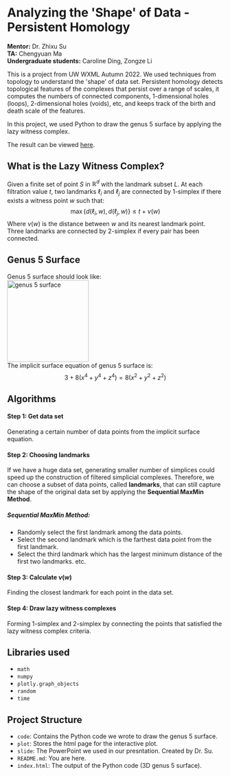 # Analyzing the 'Shape' of Data - Persistent Homology
**Mentor:** Dr. Zhixu Su  
**TA:** Chengyuan Ma  
**Undergraduate students:** Caroline Ding, Zongze Li

This is a project from UW WXML Autumn 2022. We used techniques from topology to understand the 'shape' of data set. Persistent homology detects topological features of the complexes that persist over a range of scales, it computes the numbers of connected components, 1-dimensional holes (loops), 2-dimensional holes (voids), etc, and keeps track of the birth and death scale of the features.

In this project, we used Python to draw the genus 5 surface by applying the lazy witness complex.

The result can be viewed [here](https://carolinedlx.github.io/The-Shape-of-Data----Persistent-Homology/).

## What is the Lazy Witness Complex?
Given a finite set of point $S$ in $\mathbb{R}^d$ with the landmark subset $L$. At each filtration value $t$, two landmarks $\ell_i$ and $\ell_j$ are connected by 1-simplex if there exists a witness point $w$ such that:
$$\max \{ d(\ell_i, w), d(\ell_j, w) \} \leq t + \nu(w)$$
Where $\nu(w)$ is the distance between $w$ and its nearest landmark point. Three landmarks are connected by 2-simplex if every pair has been connected.

## Genus 5 Surface
Genus 5 surface should look like:  
<img width="190" alt="genus 5 surface" src="https://user-images.githubusercontent.com/120891991/208362844-7eaaea3f-4828-45a8-b5a6-2949aff2f860.png">  
The implicit surface equation of genus 5 surface is:
$$3 + 8 (x^4 + y^4 + z^4) = 8 (x^2 + y^2 + z^2)$$

## Algorithms
#### Step 1: Get data set
Generating a certain number of data points from the implicit surface equation.

#### Step 2: Choosing landmarks
If we have a huge data set, generating smaller number of simplices could speed up the construction of filtered simplicial complexes. Therefore, we can choose a subset of data points, called **landmarks**, that can still capture the shape of the original data set by applying the **Sequential MaxMin Method**.
##### Sequential MaxMin Method:
- Randomly select the first landmark among the data points.
- Select the second landmark which is the farthest data point from the first landmark.
- Select the third landmark which has the largest minimum distance of the first two landmarks. etc.

#### Step 3: Calculate $\nu(w)$
Finding the closest landmark for each point in the data set.

#### Step 4: Draw lazy witness complexes
Forming 1-simplex and 2-simplex by connecting the points that satisfied the lazy witness complex criteria.

## Libraries used
- `math`
- `numpy`
- `plotly.graph_objects`
- `random`
- `time`

## Project Structure
- `code`: Contains the Python code we wrote to draw the genus 5 surface.
- `plot`: Stores the html page for the interactive plot.
- `slide`: The PowerPoint we used in our presntation. Created by Dr. Su.
- `README.md`: You are here.
- `index.html`: The output of the Python code (3D genus 5 surface).
